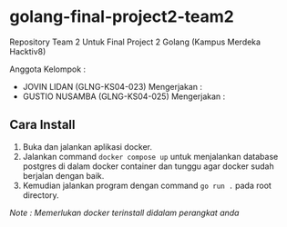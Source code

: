 # golang-final-project2-team2

Repository Team 2 Untuk Final Project 2 Golang (Kampus Merdeka Hacktiv8)

Anggota Kelompok :

- JOVIN LIDAN (GLNG-KS04-023)
  Mengerjakan :
- GUSTIO NUSAMBA (GLNG-KS04-025)
  Mengerjakan :

## Cara Install

1. Buka dan jalankan aplikasi docker.
2. Jalankan command `docker compose up` untuk menjalankan database postgres di dalam docker container dan tunggu agar docker sudah berjalan dengan baik.
3. Kemudian jalankan program dengan command `go run .` pada root directory.

_Note : Memerlukan docker terinstall didalam perangkat anda_
